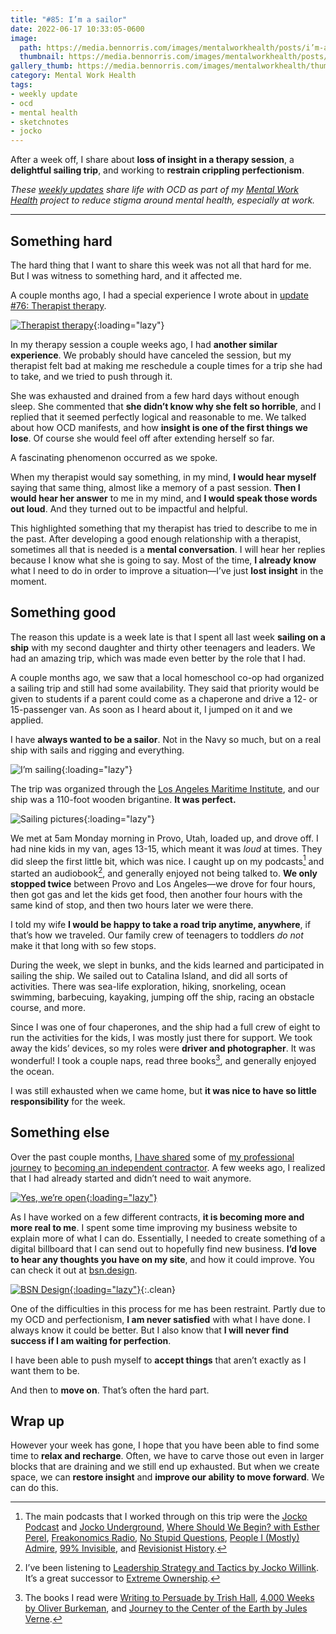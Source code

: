 ```yaml
---
title: "#85: I’m a sailor"
date: 2022-06-17 10:33:05-0600
image: 
  path: https://media.bennorris.com/images/mentalworkhealth/posts/i’m-a-sailor.jpg
  thumbnail: https://media.bennorris.com/images/mentalworkhealth/posts/thumbnails/i’m-a-sailor.jpg
gallery_thumb: https://media.bennorris.com/images/mentalworkhealth/thumbs/i’m-a-sailor.jpg
category: Mental Work Health
tags:
- weekly update
- ocd
- mental health
- sketchnotes
- jocko
---
```


After a week off, I share about **loss of insight in a therapy session**, a **delightful sailing trip**, and working to **restrain crippling perfectionism**.

_These [weekly updates](https://bennorris.com/tags/weekly-update/) share life with OCD as part of my [Mental Work Health](https://bennorris.com/mental-work-health) project to reduce stigma around mental health, especially at work._

***


## Something hard

The hard thing that I want to share this week was not all that hard for me. But I was witness to something hard, and it affected me.

A couple months ago, I had a special experience I wrote about in [update #76: Therapist therapy](https://bennorris.com/2022/04/08/therapist-therapy).

[![Therapist therapy](https://media.bennorris.com/images/mentalworkhealth/posts/therapist-therapy.jpg)](https://bennorris.com/2022/04/08/therapist-therapy){:loading="lazy"}

In my therapy session a couple weeks ago, I had **another similar experience**. We probably should have canceled the session, but my therapist felt bad at making me reschedule a couple times for a trip she had to take, and we tried to push through it.

She was exhausted and drained from a few hard days without enough sleep. She commented that **she didn’t know why she felt so horrible**, and I replied that it seemed perfectly logical and reasonable to me. We talked about how OCD manifests, and how **insight is one of the first things we lose**. Of course she would feel off after extending herself so far.

A fascinating phenomenon occurred as we spoke.

When my therapist would say something, in my mind, **I would hear myself** saying that same thing, almost like a memory of a past session. **Then I would hear her answer** to me in my mind, and **I would speak those words out loud**. And they turned out to be impactful and helpful.

This highlighted something that my therapist has tried to describe to me in the past. After developing a good enough relationship with a therapist, sometimes all that is needed is a **mental conversation**. I will hear her replies because I know what she is going to say. Most of the time, **I already know** what I need to do in order to improve a situation—I’ve just **lost insight** in the moment.


## Something good

The reason this update is a week late is that I spent all last week **sailing on a ship** with my second daughter and thirty other teenagers and leaders. We had an amazing trip, which was made even better by the role that I had.

A couple months ago, we saw that a local homeschool co-op had organized a sailing trip and still had some availability. They said that priority would be given to students if a parent could come as a chaperone and drive a 12- or 15-passenger van. As soon as I heard about it, I jumped on it and we applied.

I have **always wanted to be a sailor**. Not in the Navy so much, but on a real ship with sails and rigging and everything.

![I’m sailing](https://media.bennorris.com/images/mentalworkhealth/posts/what-about-bob-sailing.gif){:loading="lazy"}

The trip was organized through the [Los Angeles Maritime Institute](https://lamitopsail.org), and our ship was a 110-foot wooden brigantine. **It was perfect.**

![Sailing pictures](https://media.bennorris.com/images/mentalworkhealth/posts/sailing-images.jpg){:loading="lazy"}

We met at 5am Monday morning in Provo, Utah, loaded up, and drove off. I had nine kids in my van, ages 13-15, which meant it was *loud* at times. They did sleep the first little bit, which was nice. I caught up on my podcasts[^1] and started an audiobook[^2], and generally enjoyed not being talked to. **We only stopped twice** between Provo and Los Angeles—we drove for four hours, then got gas and let the kids get food, then another four hours with the same kind of stop, and then two hours later we were there.

I told my wife **I would be happy to take a road trip anytime, anywhere**, if that’s how we traveled. Our family crew of teenagers to toddlers *do not* make it that long with so few stops.

During the week, we slept in bunks, and the kids learned and participated in sailing the ship. We sailed out to Catalina Island, and did all sorts of activities. There was sea-life exploration, hiking, snorkeling, ocean swimming, barbecuing, kayaking, jumping off the ship, racing an obstacle course, and more.

Since I was one of four chaperones, and the ship had a full crew of eight to run the activities for the kids, I was mostly just there for support. We took away the kids’ devices, so my roles were **driver and photographer**. It was wonderful! I took a couple naps, read three books[^3], and generally enjoyed the ocean.

I was still exhausted when we came home, but **it was nice to have so little responsibility** for the week.


## Something else

Over the past couple months, [I have shared](https://bennorris.com/2022/05/06/uncertainty-training) some of [my professional journey](https://bennorris.com/2022/05/13/bees-in-charge) to [becoming an independent contractor](https://bennorris.com/2022/05/20/yes-were-open). A few weeks ago, I realized that I had already started and didn’t need to wait anymore.

[![Yes, we’re open](https://media.bennorris.com/images/mentalworkhealth/posts/yes-we’re-open.jpg){:loading="lazy"}](https://bennorris.com/2022/05/20/yes-were-open)

As I have worked on a few different contracts, **it is becoming more and more real to me**. I spent some time improving my business website to explain more of what I can do. Essentially, I needed to create something of a digital billboard that I can send out to hopefully find new business. **I’d love to hear any thoughts you have on my site**, and how it could improve. You can check it out at [bsn.design](https://bsn.design).

[![BSN Design](https://bsn.design/assets/images/banner.png){:loading="lazy"}](https://bsn.design){:.clean}

One of the difficulties in this process for me has been restraint. Partly due to my OCD and perfectionism, **I am never satisfied** with what I have done. I always know it could be better. But I also know that **I will never find success if I am waiting for perfection**.

I have been able to push myself to **accept things** that aren’t exactly as I want them to be.

And then to **move on**. That’s often the hard part.


## Wrap up

However your week has gone, I hope that you have been able to find some time to **relax and recharge**. Often, we have to carve those out even in larger blocks that are draining and we still end up exhausted. But when we create space, we can **restore insight** and **improve our ability to move forward**. We can do this.

[^1]: The main podcasts that I worked through on this trip were the [Jocko Podcast](https://jockopodcast.com) and [Jocko Underground](https://jockounderground.com), [Where Should We Begin? with Esther Perel](https://www.estherperel.com/podcast), [Freakonomics Radio](https://freakonomics.com/series/freakonomics-radio/), [No Stupid Questions](https://freakonomics.com/series/nsq/), [People I (Mostly) Admire](https://freakonomics.com/series/people-i-mostly-admire/), [99% Invisible](https://99percentinvisible.org), and [Revisionist History](https://www.pushkin.fm/podcasts/revisionist-history).
[^2]: I’ve been listening to [Leadership Strategy and Tactics by Jocko Willink](https://echelonfront.com/books/). It’s a great successor to [Extreme Ownership](https://echelonfront.com/extreme-ownership/).
[^3]: The books I read were [Writing to Persuade by Trish Hall](https://en.wikipedia.org/wiki/Writing_to_Persuade), [4,000 Weeks by Oliver Burkeman](https://www.oliverburkeman.com/books), and [Journey to the Center of the Earth by Jules Verne](https://en.wikipedia.org/wiki/Journey_to_the_Center_of_the_Earth).
